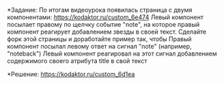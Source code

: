 *Задание:
По итогам видеоурока появилась страница с двумя компонентами: https://kodaktor.ru/custom_6e474
Левый компонент посылает правому по щелчку событие "note", на которое правый компонент реагирует добавлением звезды в своей текст. 
Сделайте форк этой страницы и доработайте пример так, чтобы
Правый компонент посылал левому ответ на сигнал "note" (например, "noteback")
Левый компонент реагировал на этот сигнал добавлением содержимого своего атрибута title в свой текст

*Решение: https://kodaktor.ru/custom_6d1ea
